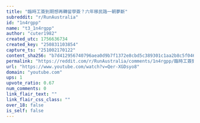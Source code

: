 ```yaml
---
title: "臨時工簽到期想再轉留學簽？六年移民路一朝夢斷"
subreddit: "r/RunAustralia"
id: "1n4rgpp"
name: "t3_1n4rgpp"
author: "cuter1982"
created_utc: 1756636734
created_key: "250831103854"
capture_ts: "251002170122"
content_sha256: "b7d412956740796aea0d9b7f1372e8cbd5c389301c1aa2b8c5f046f2e274fa18"
permalink: "https://reddit.com/r/RunAustralia/comments/1n4rgpp/臨時工簽到期想再轉留學簽六年移民路一朝夢斷/"
url: "https://www.youtube.com/watch?v=Qer-XGDsyo8"
domain: "youtube.com"
ups: 1
upvote_ratio: 0.67
num_comments: 0
link_flair_text: ""
link_flair_css_class: ""
over_18: false
is_self: false
---
```


